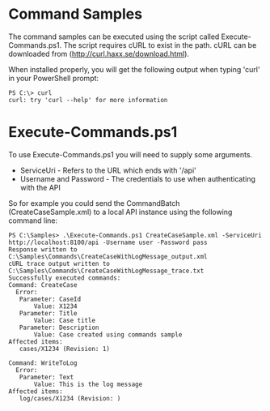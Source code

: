 ﻿Command Samples
===============

The command samples can be executed using the script called Execute-Commands.ps1.
The script requires cURL to exist in the path. cURL can be downloaded from (http://curl.haxx.se/download.html).

When installed properly, you will get the following output when typing 'curl'<Enter> in your PowerShell prompt:

    PS C:\> curl
    curl: try 'curl --help' for more information
   
Execute-Commands.ps1
====================

To use Execute-Commands.ps1 you will need to supply some arguments.
* ServiceUri - Refers to the URL which ends with '/api'
* Username and Password - The credentials to use when authenticating with the API

So for example you could send the CommandBatch (CreateCaseSample.xml) to a local API instance using the following command line:

    PS C:\Samples> .\Execute-Commands.ps1 CreateCaseSample.xml -ServiceUri http://localhost:8100/api -Username user -Password pass
    Response written to C:\Samples\Commands\CreateCaseWithLogMessage_output.xml
    cURL trace output written to C:\Samples\Commands\CreateCaseWithLogMessage_trace.txt
    Successfully executed commands:
    Command: CreateCase
      Error:
       Parameter: CaseId
           Value: X1234
       Parameter: Title
           Value: Case title
       Parameter: Description
           Value: Case created using commands sample
    Affected items:
       cases/X1234 (Revision: 1) 
       
    Command: WriteToLog
      Error:
       Parameter: Text
           Value: This is the log message
    Affected items:
       log/cases/X1234 (Revision: )

